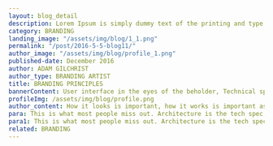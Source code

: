 ```yaml
---
layout: blog_detail
description: Lorem Ipsum is simply dummy text of the printing and type setting industry. Dummy text of the...
category: BRANDING
landing_image: "/assets/img/blog/1_1.png"
permalink: "/post/2016-5-5-blog11/"
author_image: "/assets/img/blog/profile_1.png"
published-date: December 2016
author: ADAM GILCHRIST
author_type: BRANDING ARTIST
title: BRANDING PRINCIPLES
bannerContent: User interface in the eyes of the beholder, Technical specifications is what it is made of. User experience is in their mind.
profileImg: /assets/img/blog/profile.png
author_content: How it looks is important, how it works is important as well, but both pales in comparison to the feeling a user gets when they use it.
para: This is what most people miss out. Architecture is the tech spec, UI is how it looks and UX is the feeling you get. Appiness, with our innovation and creative conceit, ensures that technically and visually the project is perfect while providing a pleasurable user experience.
para1: This is what most people miss out. Architecture is the tech spec, UI is how it looks and UX is the feeling you get. Appiness, with our innovation and creative conceit, ensures that technically and visually the project is perfect while providing a pleasurable user experience.This is what most people miss out. Architecture is the tech spec, UI is how it looks and UX is the feeling you get. Appiness, with our innovation and creative conceit, ensures that technically and visually the project is perfect while providing a pleasurable user experience.This is what most people miss out. Architecture is the tech spec, UI is how it looks and UX is the feeling you get. Appiness, with our innovation and creative conceit, ensures that technically and visually the project is perfect while providing a pleasurable user experience.This is what most people miss out. Architecture is the tech spec, UI is how it looks and UX is the feeling you get. Appiness, with our innovation and creative conceit, ensures that technically and visually the project is perfect while providing a pleasurable user experience.
related: BRANDING
---
```

